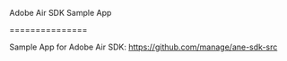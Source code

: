 Adobe Air SDK Sample App

===============

Sample App for Adobe Air SDK: https://github.com/manage/ane-sdk-src
